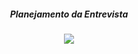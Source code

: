 
<h5 align = "center">Planejamento da Entrevista</h5>
 
  <p align="center">
  <img src="https://i.imgur.com/MOXcWDz.jpg" />
</p>